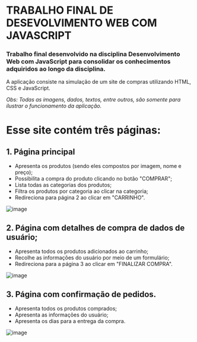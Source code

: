 # TRABALHO FINAL DE DESEVOLVIMENTO WEB COM JAVASCRIPT

### Trabalho final desenvolvido na disciplina **Desenvolvimento Web com JavaScript** para consolidar os conhecimentos adquiridos ao longo da disciplina.

A aplicação consiste na simulação de um site de compras utilizando HTML, CSS e JavaScript.

*Obs: Todas as imagens, dados, textos, entre outros, são somente para ilustrar o funcionamento da aplicação.*

# Esse site contém três páginas:

## 1. Página principal
* Apresenta os produtos (sendo eles compostos por imagem, nome e preço);
* Possibilita a compra do produto clicando no botão "COMPRAR";
* Lista todas as categorias dos produtos;
* Filtra os produtos por categoria ao clicar na categoria;
* Redireciona para página 2 ao clicar em "CARRINHO".

![image](https://user-images.githubusercontent.com/55140068/108613974-42bf6580-73d5-11eb-8655-5f7e223d62b0.png)


## 2. Página com detalhes de compra de dados de usuário;
* Apresenta todos os produtos adicionados ao carrinho;
* Recolhe as informações do usuário por meio de um formulário;
* Redireciona para a página 3 ao clicar em "FINALIZAR COMPRA".

![image](https://user-images.githubusercontent.com/55140068/108613993-65517e80-73d5-11eb-8fc4-1db8530f8a42.png)


## 3. Página com confirmação de pedidos.
* Apresenta todos os produtos comprados;
* Apresenta as informações do usuário;
* Apresenta os dias para a entrega da compra.

![image](https://user-images.githubusercontent.com/55140068/108614028-c5e0bb80-73d5-11eb-8fb9-fbbfc618d7f9.png)
